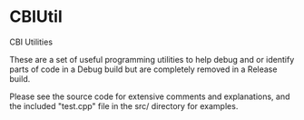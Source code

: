 # CBIUtil
CBI Utilities

These are a set of useful programming utilities to help debug and or identify
parts of code in a Debug build but are completely removed in a Release build.

Please see the source code for extensive comments and explanations, and the
included "test.cpp" file in the src/ directory for examples.
